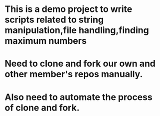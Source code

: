 # This is a demo project to write scripts related to string manipulation,file handling,finding maximum numbers
# Need to clone and fork our own and other member's repos manually.
# Also need to automate the process of clone and fork.
